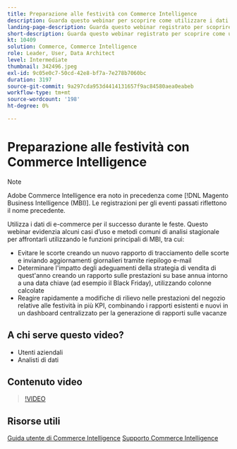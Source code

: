 ```yaml
---
title: Preparazione alle festività con Commerce Intelligence
description: Guarda questo webinar per scoprire come utilizzare i dati di e-commerce per il successo durante le feste.
landing-page-description: Guarda questo webinar registrato per scoprire come utilizzare i dati di e-commerce per il successo durante le feste.
short-description: Guarda questo webinar registrato per scoprire come utilizzare i dati di e-commerce per il successo durante le feste.
kt: 10409
solution: Commerce, Commerce Intelligence
role: Leader, User, Data Architect
level: Intermediate
thumbnail: 342496.jpeg
exl-id: 9c05e0c7-50cd-42e8-bf7a-7e278b7060bc
duration: 3197
source-git-commit: 9a297cda953d4414131657f9ac84580aea0eabeb
workflow-type: tm+mt
source-wordcount: '198'
ht-degree: 0%

---
```


# Preparazione alle festività con Commerce Intelligence

>[!NOTE]
>
>Adobe Commerce Intelligence era noto in precedenza come [!DNL Magento Business Intelligence (MBI)]. Le registrazioni per gli eventi passati riflettono il nome precedente.

Utilizza i dati di e-commerce per il successo durante le feste. Questo webinar evidenzia alcuni casi d’uso e metodi comuni di analisi stagionale per affrontarli utilizzando le funzioni principali di MBI, tra cui:

- Evitare le scorte creando un nuovo rapporto di tracciamento delle scorte e inviando aggiornamenti giornalieri tramite riepilogo e-mail
- Determinare l&#39;impatto degli adeguamenti della strategia di vendita di quest&#39;anno creando un rapporto sulle prestazioni su base annua intorno a una data chiave (ad esempio il Black Friday), utilizzando colonne calcolate
- Reagire rapidamente a modifiche di rilievo nelle prestazioni del negozio relative alle festività in più KPI, combinando i rapporti esistenti e nuovi in un dashboard centralizzato per la generazione di rapporti sulle vacanze

## A chi serve questo video?

- Utenti aziendali
- Analisti di dati

## Contenuto video

>[!VIDEO](https://video.tv.adobe.com/v/342496?quality=12&learn=on)

## Risorse utili

[Guida utente di Commerce Intelligence](https://experienceleague.adobe.com/docs/commerce-business-intelligence/mbi/guide-overview.html?lang=it)
[Supporto Commerce Intelligence](https://experienceleague.adobe.com/docs/commerce-knowledge-base/kb/troubleshooting/miscellaneous/mbi-service-policies.html)
